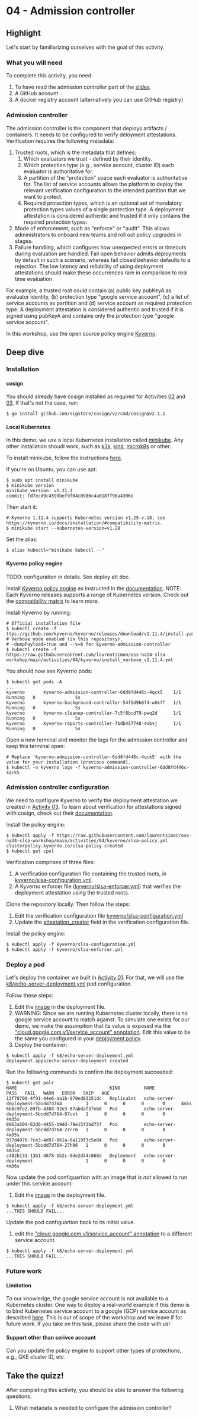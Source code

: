 # 04 - Admission controller

## Highlight

Let's start by familiarizing ourselves with the goal of this activity.

### What you will need

To complete this activity, you need:

1. To have read the admission controller part of the [slides](https://docs.google.com/presentation/d/1w3AWWdXQ8ePoT50R6Ujs-Ji_aXGBa1HmxHBcQIGgH2Q).
1. A GitHub account
1. A docker registry account (alternatively you can use GitHub registry)

### Admission controller

The admission controller is the component that deploys artifacts / containers. It needs to be configured to verify deloyment attestations. Verification requires the following metadata:

1. Trusted roots, which is the metadata that defines:
    1. Which evaluators we trust - defined by their identity.
    1. Which protection type (e.g., service account, cluster ID) each evaluator is authoritative for.
    1. A partition of the "protection" space each evaluator is authoritative for. The list of service accounts allows the platform to deploy the relevant verification configuration to the intended partition that we want to protect.
    1. Required protection types, which is an optional set of mandatory protection types values of a single protection type. A deployment attestation is considered authentic and trusted if it only contains the required protection types. 
1. Mode of enforcement, such as "enforce" or "audit". This allows administrators to onboard new teams and roll out policy upgrades in stages.
1. Failure handling, which configures how unexpected errors or timeouts during evaluation are handled. Fail open behavior admits deployments by default in such a scenario, whereas fail closed behavior defaults to a rejection. The low latency and reliability of using deployment attestations should make these occurrences rare in comparison to real time evaluation

For example, a trusted root could contain (a) public key pubKeyA as evaluator identity, (b) protection type "google service account", (c) a list of service accounts as partition and (d) service account as required protection type.  A deployment attestation is considered authentic and trusted if it is signed using pubKeyA and contains only the protection type "google service account".

In this workshop, use the open source policy engine [Kyverno](https://kyverno.io/).

## Deep dive

### Installation

#### cosign

You should already have cosign installed as required for Activities [02](https://github.com/laurentsimon/oss-na24-slsa-workshop/tree/main/activities/02) and [03](https://github.com/laurentsimon/oss-na24-slsa-workshop/tree/main/activities/03). If that's not the case, run:

```shell
$ go install github.com/sigstore/cosign/v2/cmd/cosign@v2.1.1
```

#### Local Kubernetes

In this demo, we use a local Kubernetes installation called [minikube](https://minikube.sigs.k8s.io/docs/start/). Any other installation shoudl work, such as [k3s](https://k3s.io/), [kind](https://kind.sigs.k8s.io/), [microk8s](https://microk8s.io/) or other.

To install minikube, follow the instructions [here](https://minikube.sigs.k8s.io/docs/start/).

If you're on Ubuntu, you can use apt:

```shell
$ sudo apt install minikube
$ minikube version
minikube version: v1.31.2
commit: fd7ecd9c4599bef9f04c0986c4a0187f98a4396e
```

Then start it:

```shell
# Kyverno 1.11.4 supports Kubernetes version v1.25-v.18, see https://kyverno.io/docs/installation/#compatibility-matrix.
$ minikube start --kubernetes-version=v1.28
```

Set the alias:

```shell
$ alias kubectl="minikube kubectl --"
```

#### Kyverno policy engine

TODO: configuration in details. See deploy att doc.

Install [Kyverno policy engine](https://kyverno.io) as instructed in the [documentation](https://kyverno.io/docs/installation/).
NOTE: Each Kyverno releases supports a range of Kubernetes version. Check out the [compatibility matrix](https://kyverno.io/docs/installation/#compatibility-matrix) to learn more.

Install Kyverno by running:

```shell
# Official installation file
$ kubectl create -f ttps://github.com/kyverno/kyverno/releases/download/v1.11.4/install.yaml
# Verbose mode enabled (in this repository).
# -dumpPayload=true and --v=6 for kyverno-admission-controller 
$ kubectl create -f https://raw.githubusercontent.com/laurentsimon/oss-na24-slsa-workshop/main/activities/04/kyverno/install_verbose_v1.11.4.yml
```

You should now see Kyverno pods:

```shell
$ kubectl get pods -A
...
kyverno       kyverno-admission-controller-6dd8fd446c-4qck5    1/1     Running   0               5s
kyverno       kyverno-background-controller-54f5d9b6f4-whkff   1/1     Running   0               5s
kyverno       kyverno-cleanup-controller-7c5f8bcd79-pwq2d      1/1     Running   0               5s
kyverno       kyverno-reports-controller-7bdb457748-4xbvj      1/1     Running   0               5s
```

Open a new terminal and monitor the logs for the admission controller and keep this terminal open:

```shell
# Replace 'kyverno-admission-controller-6dd8fd446c-4qck5' with the value for your installation (previous command).
$ kubectl -n kyverno logs -f kyverno-admission-controller-6dd8fd446c-4qck5
```

### Admission controller configuration

We need to configure Kyverno to verify the deployment attestation we created in [Activity 03](https://github.com/laurentsimon/oss-na24-slsa-workshop/blob/main/activities/03/readme.md).
To learn about verification for attestations signed with cosign, check out their [documentation](https://kyverno.io/docs/writing-policies/verify-images/sigstore/#keyless-signing-and-verification).

Install the policy engine:

```shell
$ kubectl apply -f https://raw.githubusercontent.com/laurentsimon/oss-na24-slsa-workshop/main/activities/04/kyverno/slsa-policy.yml
clusterpolicy.kyverno.io/slsa-policy created
$ kubectl get cpol
```

Verification comprises of three files:

1. A verification configuration file containing the trusted roots, in [kyverno/slsa-configuration.yml](https://github.com/laurentsimon/oss-na24-slsa-workshop-project1/blob/main/kyverno/slsa-configuration.yml).
1. A Kyverno enforcer file ([kyverno/slsa-enforcer.yml](https://github.com/laurentsimon/oss-na24-slsa-workshop-project1/blob/main/kyverno/slsa-enforcer.yml)) that verifies the deployment attestation using the trusted roots.

Clone the repository locally. Then follow the steps:

1. Edit the verification configuration file [kyverno/slsa-configuration.yml](https://github.com/laurentsimon/oss-na24-slsa-workshop-project1/blob/main/kyverno/slsa-configuration.yml)
1. Update the [attestation_creator](https://github.com/laurentsimon/oss-na24-slsa-workshop-project1/blob/main/kyverno/slsa-configuration.yml#L16) field in the verification configuration file.

Install the policy engine:

```shell
$ kubectl apply -f kyverno/slsa-configuration.yml
$ kubectl apply -f kyverno/slsa-enforcer.yml
```

### Deploy a pod

Let's deploy the container we built in [Activity 01](https://github.com/laurentsimon/oss-na24-slsa-workshop/blob/main/activities/01/readme.md). For that, we will use the [k8/echo-server-deployment.yml](https://github.com/laurentsimon/oss-na24-slsa-workshop-project1/blob/main/k8/echo-server-deployment.yml) pod configuration.


Follow these steps:

1. Edit the [image](https://github.com/laurentsimon/oss-na24-slsa-workshop-project1/blob/main/k8/echo-server-deployment.yml#L23) in the deployment file.
1. WARNING: Since we are running Kubernetes cluster locally, there is no google service account to match against. To simulate one exists for our demo, we make the assumption that its value is exposed via the ["cloud.google.com.v1/service_account" annotation](https://github.com/laurentsimon/oss-na24-slsa-workshop-project1/blob/main/k8/echo-server-deployment.yml#L18). Edit this value to be the same you configured in your [deployment policy](https://github.com/laurentsimon/oss-na24-slsa-workshop-organization/blob/main/policies/deployment/servers-prod.json#L4).
1. Deploy the container:

```shell
$ kubectl apply -f k8/echo-server-deployment.yml
deployment.apps/echo-server-deployment created
```

Run the following commands to confirm the deployment succeeded:

```shell
$ kubectl get polr
NAME                                   KIND         NAME                                      PASS   FAIL   WARN   ERROR   SKIP   AGE
13f78700-4f91-44e6-aa1b-970ed83251dc   ReplicaSet   echo-server-deployment-5bcdd7d764         1      0      0      0       0      4m5s
6b8c9fe2-89fb-4388-92e3-67abdaf3feb0   Pod          echo-server-deployment-5bcdd7d764-87cxt   1      0      0      0       0      4m35s
8863a504-63d6-4455-b9dd-79e15f2bd75f   Pod          echo-server-deployment-5bcdd7d764-2rrrm   1      0      0      0       0      4m35s
977d4976-7ce3-4d97-861a-8a119f3c5e84   Pod          echo-server-deployment-5bcdd7d764-27h96   1      0      0      0       0      4m35s
c482b133-13b1-4678-bb2c-0de2d44c868d   Deployment   echo-server-deployment                    1      0      0      0       0      4m36s
```

Now update the pod configuartion with an image that is _not_ allowed to run under this service account:

1. Edit the [image](https://github.com/laurentsimon/oss-na24-slsa-workshop-project1/blob/main/k8/echo-server-deployment.yml#L23) in the deployment file. 

```shell
$ kubectl apply -f k8/echo-server-deployment.yml
...THIS SHOULD FAIL...
```

Update the pod configuartion back to its initial value.

1. edit the ["cloud.google.com.v1/service_account" annotation](https://github.com/laurentsimon/oss-na24-slsa-workshop-project1/blob/main/k8/echo-server-deployment.yml#L18) to a different service account.

```shell
$ kubectl apply -f k8/echo-server-deployment.yml
...THIS SHOULD FAIL...
```

### Future work

#### Limitation

To our knowledge, the google service account is not available to a Kubernetes cluster. One way to deploy a real-world example
if this demo is to bind Kubernetes service account to a google (GCP) service account as described [here](https://github.com/GoogleCloudPlatform/community/blob/master/archived/restrict-workload-identity-with-kyverno/index.md). This is out of scope of the workshop and we leave if for future work. If you take on this task, please share the code with us!

#### Support other than serivce account

Can you update the policy engine to support other types of protections, e.g., GKE cluster ID, etc. 

## Take the quizz!

After completing this activity, you should be able to answer the following questions:

1. What metadata is needed to configure the admission controller?
